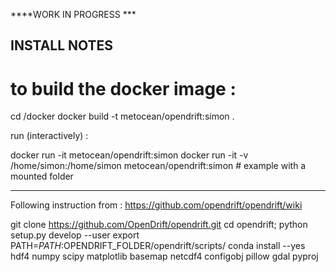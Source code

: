 ****WORK IN PROGRESS ***

INSTALL NOTES 
------------------

# to build the docker image :

cd /docker
docker build -t metocean/opendrift:simon .

run (interactively) : 

docker run -it metocean/opendrift:simon
docker run -it -v /home/simon:/home/simon metocean/opendrift:simon # example with a mounted folder

------------------
Following instruction from :
https://github.com/opendrift/opendrift/wiki

git clone https://github.com/OpenDrift/opendrift.git
cd opendrift; 
python setup.py develop --user
export PATH=$PATH:$OPENDRIFT_FOLDER/opendrift/scripts/
conda install --yes hdf4 numpy scipy matplotlib basemap netcdf4 configobj pillow gdal pyproj